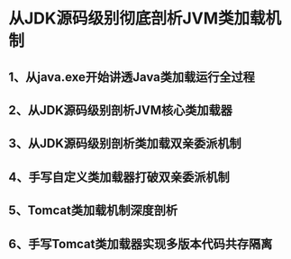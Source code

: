 # 从JDK源码级别彻底剖析JVM类加载机制



## 1、从java.exe开始讲透Java类加载运行全过程





## 2、从JDK源码级别剖析JVM核心类加载器



## 3、从JDK源码级别剖析类加载双亲委派机制



## 4、手写自定义类加载器**打破双亲委派机制**



## 5、Tomcat类加载机制深度剖析



## 6、手写Tomcat类加载器实现多版本代码共存隔离





